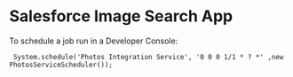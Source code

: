 # Salesforce Image Search App

To schedule a job run in a Developer Console:

``` System.schedule('Photos Integration Service', '0 0 0 1/1 * ? *' ,new PhotosServiceScheduler());```